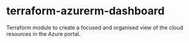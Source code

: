 # terraform-azurerm-dashboard
Terraform module to create a focused and organised view of the cloud resources in the Azure portal. 
